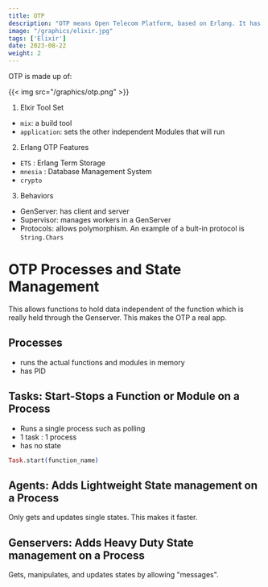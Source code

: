 ```yaml
---
title: OTP 
description: "OTP means Open Telecom Platform, based on Erlang. It has a huge set of libraries and tools from BEAM." 
image: "/graphics/elixir.jpg"
tags: ['Elixir']
date: 2023-08-22
weight: 2
---
```



OTP is made up of:

{{< img src="/graphics/otp.png" >}}


1. Elxir Tool Set

  - `mix`: a build tool
  - `application`: sets the other independent Modules that will run   

2. Erlang OTP Features

- `ETS` : Erlang Term Storage
- `mnesia` : Database Management System
- `crypto` 


3. Behaviors

- GenServer: has client and server
- Supervisor: manages workers in a GenServer
- Protocols: allows polymorphism. An example of a bult-in protocol is `String.Chars`



# OTP Processes and State Management

This allows functions to hold data independent of the function which is really held through the Genserver. <!-- In other web languages, this ability is done through an in-memory database such as Redis which holds the state for the webserver. --> This makes the OTP a real app. 


## Processes

- runs the actual functions and modules in memory 
- has PID


## Tasks: Start-Stops a Function or Module on a Process

- Runs a single process such as polling
- 1 task : 1 process
- has no state

``` elixir
Task.start(function_name)
```

## Agents: Adds Lightweight State management on a Process 

Only gets and updates single states. This makes it faster. 


## Genservers: Adds Heavy Duty State management on a Process

Gets, manipulates, and updates states by allowing "messages".

